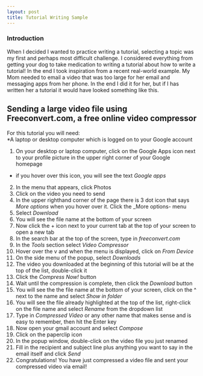 ```yaml
---
layout: post
title: Tutorial Writing Sample
---
```


### Introduction  
When I decided I wanted to practice writing a tutorial, selecting a topic was my first and perhaps most difficult challenge. I considered everything from getting your dog to take medication to writing a tutorial about how to write a tutorial! In the end I took inspiration from a recent real-world example. My Mom needed to email a video that was too large for her email and messaging apps from her phone. In the end I did it for her, but if I has written her a tutorial it would have looked something like this.

## Sending a large video file using Freeconvert.com, a **free** online video compressor ##  

For this tutorial you will need:  
*A laptop or desktop computer which is logged on to your Google account

1. On your desktop or laptop computer, click on the Google Apps icon next to your profile picture in the upper right corner of your Google homepage
  - if you hover over this icon, you will see the text _Google apps_
2. In the menu that appears, click Photos
3. Click on the video you need to send
4. In the upper righthand corner of the page there is 3 dot icon that says _More options_ when you hover over it. Click the _More options- menu
5. Select _Download_
6. You will see the file name at the bottom of your screen
7. Now click the + icon next to your current tab at the top of your screen to open a new tab
8. In the search bar at the top of the screen, type in _freeconvert.com_
9. In the _Tools_ section select _Video Compressor_
10. Hover over the v and when the menu is displayed, click on _From Device_
11. On the side menu of the popup, select _Downloads_
12. The video you downloaded at the beginning of this tutorial will be at the top of the list, double-click it
13. Click the _Compress Now!_ button
14. Wait until the compression is complete, then click the _Download_ button
15. You will see the the file name at the bottom of your screen, click on the ^ next to the name and select _Show in folder_
16. You will see the file already highlighted at the top of the list, right-click on the file name and select _Rename_ from the dropdown list
17. Type in _Compressed Video_ or any other name that makes sense and is easy to remember, then hit the Enter key
18. Now open your gmail account and select _Compose_
19. Click on the paperclip icon
20. In the popup window, double-click on the video file you just renamed
21. Fill in the recipient and subject line plus anything you want to say in the email itself and click _Send_
22. Congratulations! You have just compressed a video file and sent your compressed video via email!
